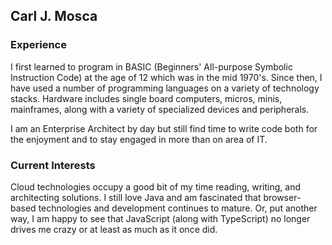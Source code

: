 ## Carl J. Mosca

### Experience

I first learned to program in BASIC (Beginners' All-purpose Symbolic Instruction Code) at the age of 12 which was in the mid 1970's.  Since then, I have used a number of programming languages on a variety of technology stacks.  Hardware includes single board computers, micros, minis, mainframes, along with a variety of specialized devices and peripherals.

I am an Enterprise Architect by day but still find time to write code both for the enjoyment and to stay engaged in more than on area of IT.

### Current Interests

Cloud technologies occupy a good bit of my time reading, writing, and architecting solutions.  I still love Java and am fascinated that browser-based technologies and development continues to mature.  Or, put another way, I am happy to see that JavaScript (along with TypeScript) no longer drives me crazy or at least as much as it once did.
